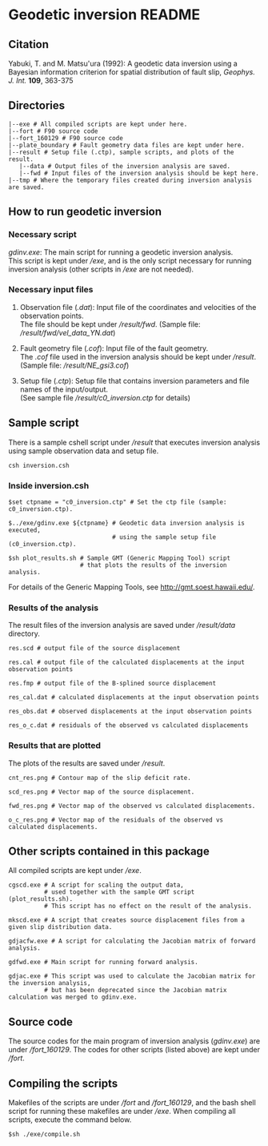 # Geodetic inversion README

## Citation

Yabuki, T. and M. Matsu'ura (1992): A geodetic data inversion using a Bayesian information criterion for spatial distribution of fault slip, *Geophys. J. Int.* **109**, 363-375

## Directories

	|--exe # All compiled scripts are kept under here.
	|--fort # F90 source code
	|--fort_160129 # F90 source code
	|--plate_boundary # Fault geometry data files are kept under here.
	|--result # Setup file (.ctp), sample scripts, and plots of the result.
	   |--data # Output files of the inversion analysis are saved.
	   |--fwd # Input files of the inversion analysis should be kept here.
	|--tmp # Where the temporary files created during inversion analysis are saved.

## How to run geodetic inversion

### Necessary script

*gdinv.exe*: The main script for running a geodetic inversion analysis.  
This script is kept under */exe*, and is the only script necessary for running inversion analysis (other scripts in */exe* are not needed).

### Necessary input files

1. Observation file (*.dat*):
Input file of the coordinates and velocities of the observation points.  
The file should be kept under */result/fwd*. (Sample file: */result/fwd/vel_data_YN.dat*)

2. Fault geometry file (*.cof*):
Input file of the fault geometry.  
The *.cof* file used in the inversion analysis should be kept under */result*.
(Sample file: */result/NE_gsi3.cof*)

3. Setup file (*.ctp*):
Setup file that contains inversion parameters and file names of the input/output.  
(See sample file */result/c0_inversion.ctp* for details)

## Sample script

There is a sample cshell script under */result* that executes inversion analysis using sample observation data and setup file.

	csh inversion.csh

### Inside inversion.csh

	$set ctpname = "c0_inversion.ctp" # Set the ctp file (sample: c0_inversion.ctp).

	$../exe/gdinv.exe ${ctpname} # Geodetic data inversion analysis is executed,
	                             # using the sample setup file (c0_inversion.ctp).

	$sh plot_results.sh # Sample GMT (Generic Mapping Tool) script
	                    # that plots the results of the inversion analysis.

For details of the Generic Mapping Tools, see http://gmt.soest.hawaii.edu/.

### Results of the analysis

The result files of the inversion analysis are saved under */result/data* directory.

	res.scd # output file of the source displacement

	res.cal # output file of the calculated displacements at the input observation points

	res.fmp # output file of the B-splined source displacement

	res_cal.dat # calculated displacements at the input observation points

	res_obs.dat # observed displacements at the input observation points

	res_o_c.dat # residuals of the observed vs calculated displacements

### Results that are plotted

The plots of the results are saved under */result*.

	cnt_res.png # Contour map of the slip deficit rate.

	scd_res.png # Vector map of the source displacement.

	fwd_res.png # Vector map of the observed vs calculated displacements.

	o_c_res.png # Vector map of the residuals of the observed vs calculated displacements.

## Other scripts contained in this package

All compiled scripts are kept under */exe*.

	cgscd.exe # A script for scaling the output data,
	          # used together with the sample GMT script (plot_results.sh).
	          # This script has no effect on the result of the analysis.

	mkscd.exe # A script that creates source displacement files from a given slip distribution data.

	gdjacfw.exe # A script for calculating the Jacobian matrix of forward analysis.

	gdfwd.exe # Main script for running forward analysis.

	gdjac.exe # This script was used to calculate the Jacobian matrix for the inversion analysis,
	          # but has been deprecated since the Jacobian matrix calculation was merged to gdinv.exe.

## Source code

The source codes for the main program of inversion analysis (*gdinv.exe*) are under */fort_160129*. The codes for other scripts (listed above) are kept under */fort*.

## Compiling the scripts

Makefiles of the scripts are under */fort* and */fort_160129*, and the bash shell script for running these makefiles are under */exe*. When compiling all scripts, execute the command below.

	$sh ./exe/compile.sh
